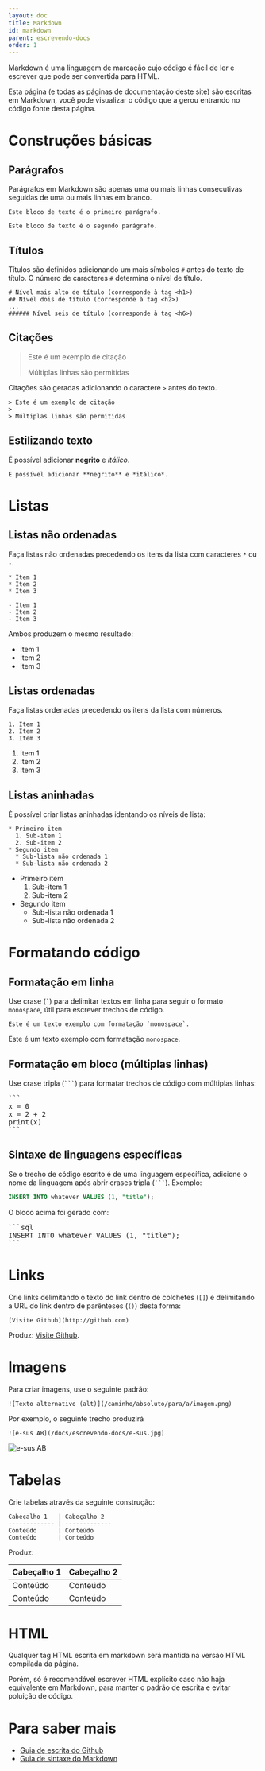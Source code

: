 ```yaml
---
layout: doc
title: Markdown
id: markdown
parent: escrevendo-docs
order: 1
---
```


Markdown é uma linguagem de marcação cujo código é fácil de ler e escrever que pode ser convertida para HTML.

Esta página (e todas as páginas de documentação deste site) são escritas em Markdown, você pode visualizar o código que a gerou entrando no código fonte desta página.

# Construções básicas

## Parágrafos

Parágrafos em Markdown são apenas uma ou mais linhas consecutivas seguidas de uma ou mais linhas em branco.

```
Este bloco de texto é o primeiro parágrafo.

Este bloco de texto é o segundo parágrafo.
```

## Títulos

Títulos são definidos adicionando um mais símbolos `#` antes do texto de título. O número de caracteres `#` determina o nível de título.

```
# Nível mais alto de título (corresponde à tag <h1>)
## Nível dois de título (corresponde à tag <h2>)
...
###### Nível seis de título (corresponde à tag <h6>)
```

## Citações

> Este é um exemplo de citação
>
> Múltiplas linhas são permitidas

Citações são geradas adicionando o caractere `>` antes do texto.

```
> Este é um exemplo de citação
>
> Múltiplas linhas são permitidas
```

## Estilizando texto

É possível adicionar **negrito** e *itálico*.

```
É possível adicionar **negrito** e *itálico*.
```

# Listas

## Listas não ordenadas

Faça listas não ordenadas precedendo os itens da lista com caracteres `*` ou `-`.

```
* Item 1
* Item 2
* Item 3

- Item 1
- Item 2
- Item 3
```

Ambos produzem o mesmo resultado:

* Item 1
* Item 2
* Item 3

## Listas ordenadas

Faça listas ordenadas precedendo os itens da lista com números.

```
1. Item 1
2. Item 2
3. Item 3
```

1. Item 1
2. Item 2
3. Item 3

## Listas aninhadas

É possível criar listas aninhadas identando os níveis de lista:

```
* Primeiro item
  1. Sub-item 1
  2. Sub-item 2
* Segundo item
  * Sub-lista não ordenada 1
  * Sub-lista não ordenada 2
```

* Primeiro item
  1. Sub-item 1
  2. Sub-item 2
* Segundo item
  * Sub-lista não ordenada 1
  * Sub-lista não ordenada 2

# Formatando código

## Formatação em linha

Use crase (<code>\`</code>) para delimitar textos em linha para seguir o formato `monospace`, útil para escrever trechos de código.

```
Este é um texto exemplo com formatação `monospace`.
```

Este é um texto exemplo com formatação `monospace`.

## Formatação em bloco (múltiplas linhas)

Use crase tripla (<code>\`\`\`</code>) para formatar trechos de código com múltiplas linhas:

<pre>
```
x = 0
x = 2 + 2
print(x)
```
</pre>


## Sintaxe de linguagens específicas

Se o trecho de código escrito é de uma linguagem específica, adicione o nome da linguagem após abrir crases tripla (<code>\`\`\`</code>). Exemplo:

```sql
INSERT INTO whatever VALUES (1, "title");
```

O bloco acima foi gerado com:

<pre>
```sql
INSERT INTO whatever VALUES (1, "title");
```
</pre>

# Links

Crie links delimitando o texto do link dentro de colchetes (`[]`) e delimitando a URL do link dentro de parênteses (`()`) desta forma:

```
[Visite Github](http://github.com)
```

Produz: [Visite Github](http://github.com).

# Imagens

Para criar imagens, use o seguinte padrão:

```
![Texto alternativo (alt)](/caminho/absoluto/para/a/imagem.png)
```

Por exemplo, o seguinte trecho produzirá

```
![e-sus AB](/docs/escrevendo-docs/e-sus.jpg)
```

![e-sus AB](/docs/escrevendo-docs/e-sus.jpg)

# Tabelas

Crie tabelas através da seguinte construção:

```
Cabeçalho 1   | Cabeçalho 2
------------- | -------------
Conteúdo      | Conteúdo
Conteúdo      | Conteúdo
```

Produz:

Cabeçalho 1   | Cabeçalho 2
------------- | -------------
Conteúdo      | Conteúdo
Conteúdo      | Conteúdo

# HTML

Qualquer tag HTML escrita em markdown será mantida na versão HTML compilada da página.

Porém, só é recomendável escrever HTML explícito caso não haja equivalente em Markdown, para manter o padrão de escrita e evitar poluição de código.

# Para saber mais

* [Guia de escrita do Github](https://help.github.com/categories/writing-on-github/)
* [Guia de sintaxe do Markdown](http://daringfireball.net/projects/markdown/syntax)
